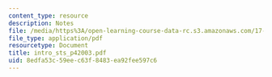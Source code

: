 ```yaml
---
content_type: resource
description: Notes
file: /media/https%3A/open-learning-course-data-rc.s3.amazonaws.com/17-872-quantitative-research-in-political-science-and-public-policy-spring-2004/8edfa53c59eec63f8483ea92fee597c6_intro_sts_p42003.pdf
file_type: application/pdf
resourcetype: Document
title: intro_sts_p42003.pdf
uid: 8edfa53c-59ee-c63f-8483-ea92fee597c6
---
```

